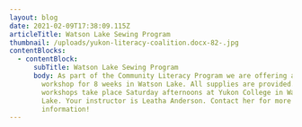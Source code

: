 ```yaml
---
layout: blog
date: 2021-02-09T17:38:09.115Z
articleTitle: Watson Lake Sewing Program
thumbnail: /uploads/yukon-literacy-coalition.docx-82-.jpg
contentBlocks:
  - contentBlock:
      subTitle: Watson Lake Sewing Program
      body: As part of the Community Literacy Program we are offering a quilting
        workshop for 8 weeks in Watson Lake. All supplies are provided. The
        workshops take place Saturday afternoons at Yukon College in Watson
        Lake. Your instructor is Leatha Anderson. Contact her for more
        information!
---
```

